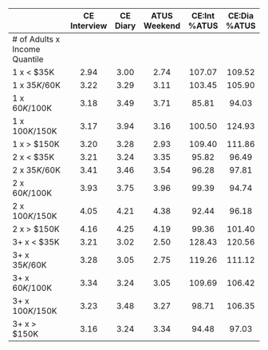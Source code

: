 
|                      | CE<br>Interview |  CE<br>Diary | ATUS<br>Weekend | CE:Int<br>%ATUS | CE:Dia<br>%ATUS |
| -------------------- | :----------: | :----------: | :----------: | :----------: | :----------: |
| # of Adults x Income Quantile |              |              |              |              |              |
| 1 x     < $35K       |         2.94 |         3.00 |         2.74 |       107.07 |       109.52 |
| 1 x  $35K/$60K       |         3.22 |         3.29 |         3.11 |       103.45 |       105.90 |
| 1 x  $60K/$100K      |         3.18 |         3.49 |         3.71 |        85.81 |        94.03 |
| 1 x $100K/$150K      |         3.17 |         3.94 |         3.16 |       100.50 |       124.93 |
| 1 x     > $150K      |         3.20 |         3.28 |         2.93 |       109.40 |       111.86 |
| 2 x     < $35K       |         3.21 |         3.24 |         3.35 |        95.82 |        96.49 |
| 2 x  $35K/$60K       |         3.41 |         3.46 |         3.54 |        96.28 |        97.81 |
| 2 x  $60K/$100K      |         3.93 |         3.75 |         3.96 |        99.39 |        94.74 |
| 2 x $100K/$150K      |         4.05 |         4.21 |         4.38 |        92.44 |        96.18 |
| 2 x     > $150K      |         4.16 |         4.25 |         4.19 |        99.36 |       101.40 |
| 3+ x     < $35K      |         3.21 |         3.02 |         2.50 |       128.43 |       120.56 |
| 3+ x  $35K/$60K      |         3.28 |         3.05 |         2.75 |       119.26 |       111.12 |
| 3+ x  $60K/$100K     |         3.34 |         3.24 |         3.05 |       109.69 |       106.42 |
| 3+ x $100K/$150K     |         3.23 |         3.48 |         3.27 |        98.71 |       106.35 |
| 3+ x     > $150K     |         3.16 |         3.24 |         3.34 |        94.48 |        97.03 |

